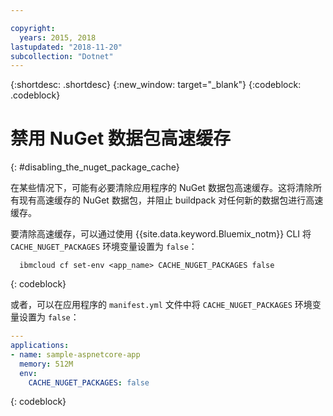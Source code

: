 ```yaml
---

copyright:
  years: 2015, 2018
lastupdated: "2018-11-20"
subcollection: "Dotnet"
---
```


{:shortdesc: .shortdesc}
{:new_window: target="_blank"}
{:codeblock: .codeblock}

# 禁用 NuGet 数据包高速缓存
{: #disabling_the_nuget_package_cache}

在某些情况下，可能有必要清除应用程序的 NuGet 数据包高速缓存。这将清除所有现有高速缓存的 NuGet 数据包，并阻止 buildpack 对任何新的数据包进行高速缓存。

要清除高速缓存，可以通过使用 {{site.data.keyword.Bluemix_notm}} CLI 将 `CACHE_NUGET_PACKAGES` 环境变量设置为 `false`：

```shell
  ibmcloud cf set-env <app_name> CACHE_NUGET_PACKAGES false
```
{: codeblock}

或者，可以在应用程序的 `manifest.yml` 文件中将 `CACHE_NUGET_PACKAGES` 环境变量设置为 `false`：

```yml
---
applications:
- name: sample-aspnetcore-app
  memory: 512M
  env:
    CACHE_NUGET_PACKAGES: false
```
{: codeblock}
